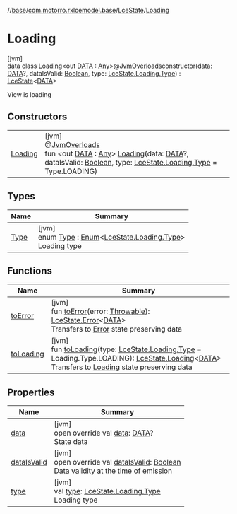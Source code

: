 //[base](../../../../index.md)/[com.motorro.rxlcemodel.base](../../index.md)/[LceState](../index.md)/[Loading](index.md)

# Loading

[jvm]\
data class [Loading](index.md)&lt;out [DATA](index.md) : [Any](https://kotlinlang.org/api/latest/jvm/stdlib/kotlin/-any/index.html)&gt;@[JvmOverloads](https://kotlinlang.org/api/latest/jvm/stdlib/kotlin.jvm/-jvm-overloads/index.html)constructor(data: [DATA](index.md)?, dataIsValid: [Boolean](https://kotlinlang.org/api/latest/jvm/stdlib/kotlin/-boolean/index.html), type: [LceState.Loading.Type](-type/index.md)) : [LceState](../index.md)&lt;[DATA](index.md)&gt; 

View is loading

## Constructors

| | |
|---|---|
| [Loading](-loading.md) | [jvm]<br>@[JvmOverloads](https://kotlinlang.org/api/latest/jvm/stdlib/kotlin.jvm/-jvm-overloads/index.html)<br>fun &lt;out [DATA](index.md) : [Any](https://kotlinlang.org/api/latest/jvm/stdlib/kotlin/-any/index.html)&gt; [Loading](-loading.md)(data: [DATA](index.md)?, dataIsValid: [Boolean](https://kotlinlang.org/api/latest/jvm/stdlib/kotlin/-boolean/index.html), type: [LceState.Loading.Type](-type/index.md) = Type.LOADING) |

## Types

| Name | Summary |
|---|---|
| [Type](-type/index.md) | [jvm]<br>enum [Type](-type/index.md) : [Enum](https://kotlinlang.org/api/latest/jvm/stdlib/kotlin/-enum/index.html)&lt;[LceState.Loading.Type](-type/index.md)&gt; <br>Loading type |

## Functions

| Name | Summary |
|---|---|
| [toError](../to-error.md) | [jvm]<br>fun [toError](../to-error.md)(error: [Throwable](https://kotlinlang.org/api/latest/jvm/stdlib/kotlin/-throwable/index.html)): [LceState.Error](../-error/index.md)&lt;[DATA](index.md)&gt;<br>Transfers to [Error](../-error/index.md) state preserving data |
| [toLoading](../to-loading.md) | [jvm]<br>fun [toLoading](../to-loading.md)(type: [LceState.Loading.Type](-type/index.md) = Loading.Type.LOADING): [LceState.Loading](index.md)&lt;[DATA](index.md)&gt;<br>Transfers to [Loading](index.md) state preserving data |

## Properties

| Name | Summary |
|---|---|
| [data](data.md) | [jvm]<br>open override val [data](data.md): [DATA](index.md)?<br>State data |
| [dataIsValid](data-is-valid.md) | [jvm]<br>open override val [dataIsValid](data-is-valid.md): [Boolean](https://kotlinlang.org/api/latest/jvm/stdlib/kotlin/-boolean/index.html)<br>Data validity at the time of emission |
| [type](type.md) | [jvm]<br>val [type](type.md): [LceState.Loading.Type](-type/index.md)<br>Loading type |
